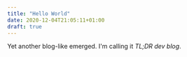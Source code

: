 ```yaml
---
title: "Hello World"
date: 2020-12-04T21:05:11+01:00
draft: true
---
```


Yet another blog-like emerged. I'm calling it _TL;DR dev blog_.
